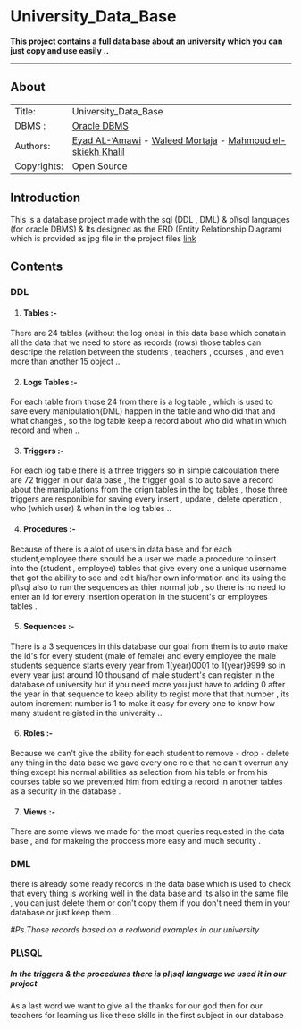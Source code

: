 University_Data_Base
===================

**This project contains a full data base about an university which you can just copy and use easily ..**

***************************************************************

## About ##
|            |                           |  
| ---------- | ------------------------- |  
| Title:     |  University_Data_Base  |  
| DBMS :     |  [Oracle DBMS][oracleLink]  |  
| Authors:   |  [Eyad AL-‘Amawi][EyadLink]  - [Waleed Mortaja][WaleedLink] - [Mahmoud el-skiekh Khalil][MahmoudLink]|  
| Copyrights:   | Open Source      |  

[oracleLink]: 	https://www.oracle.com/engineered-systems/database-appliance/index.html
[EyadLink]: https://www.facebook.com/ZOIX0
[WaleedLink]: https://www.facebook.com/del432
[MahmoudLink]: https://www.facebook.com/Mahmoud.khalil2535

## Introduction ##
This is a database project made with the sql (DDL , DML) & pl\sql languages (for oracle DBMS) & Its designed as the ERD (Entity Relationship Diagram) which is provided as jpg file in the project files [link][ERDLink]

[ERDLink]: https://github.com/khalil2535/University_Data_Base/blob/master/final.jpg

## Contents ##
  ### DDL ###
  1.  #### Tables :- #####
  There are 24 tables (without the log ones) in this data base which conatain all the data that we need to store as records (rows)
  those tables can descripe the relation between the students , teachers , courses , and even more than another 15 object ..
  
  2.  #### Logs Tables :- #####
  For each table from those 24 from there is a log table , which is used to save every manipulation(DML) happen in the table and who did that and what changes , so the log table keep a record about who did what in which record and when ..
  
  3.  #### Triggers :- #####
  For each log table there is a three triggers so in simple calcoulation there are 72 trigger in our data base , the trigger goal is to auto save a record about the manipulations from the orign tables in the log tables , those three triggers are responible for saving every insert , update , delete operation , who (which user) & when in the log tables ..
  
  4.  #### Procedures :- #####
  Because of there is a alot of users in data base and for each student,employee there should be a user we made a procedure to insert into the (student , employee) tables that give every one a unique username that got the ability to see and edit his/her own information and its using the pl\sql also to run the sequences as thier normal job , so there is no need to enter an id for every insertion operation in the student's or employees tables .
  
  5.  #### Sequences :- #####
  There is a 3 sequences in this database our goal from them is to auto make the id's for every student (male of female) and every employee the male students sequence starts every year from 1(year)0001 to 1(year)9999 so in every year just around 10 thousand of male student's can register in the database of university but if you need more you just have to adding 0 after the year in that sequence to keep ability to regist more that that number , its autom increment number is 1 to make it easy for every one to know how many student reigisted in the university ..
  

  6.  #### Roles :- #####
  Because we can't give the ability for each student to remove - drop - delete any thing in the data base we gave every one role that he can't overrun any thing except his normal abilities as selection from his table or from his courses table so we prevented him from editing a record in another tables as a security in the database .
  
  7.  #### Views :- #####
  There are some views we made for the most queries requested in the data base , and for makeing the proccess more easy and much security .
  
   ### DML ###
   there is already some ready records in the data base which is used to check that every thing is working well in the data base and its also in the same file , you can just delete them or don't copy them if you don't need them in your database or just keep them ..
   
   *#Ps.Those records based on a realworld examples in our university*
   
  ### PL\SQL ###
  ##### In the triggers & the procedures there is pl\sql language we used it in our project ######
  
  As a  last word we want to give all the thanks for our god then for our teachers for learning us like these skills in the first subject in our database 
